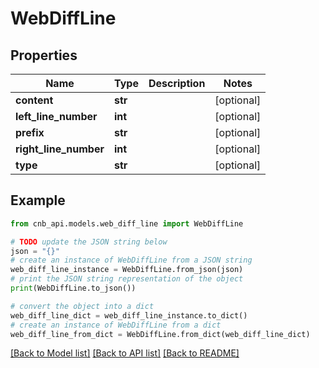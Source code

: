# WebDiffLine


## Properties

Name | Type | Description | Notes
------------ | ------------- | ------------- | -------------
**content** | **str** |  | [optional] 
**left_line_number** | **int** |  | [optional] 
**prefix** | **str** |  | [optional] 
**right_line_number** | **int** |  | [optional] 
**type** | **str** |  | [optional] 

## Example

```python
from cnb_api.models.web_diff_line import WebDiffLine

# TODO update the JSON string below
json = "{}"
# create an instance of WebDiffLine from a JSON string
web_diff_line_instance = WebDiffLine.from_json(json)
# print the JSON string representation of the object
print(WebDiffLine.to_json())

# convert the object into a dict
web_diff_line_dict = web_diff_line_instance.to_dict()
# create an instance of WebDiffLine from a dict
web_diff_line_from_dict = WebDiffLine.from_dict(web_diff_line_dict)
```
[[Back to Model list]](../README.md#documentation-for-models) [[Back to API list]](../README.md#documentation-for-api-endpoints) [[Back to README]](../README.md)


